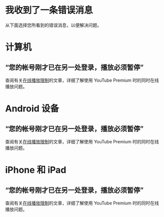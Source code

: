 # 我收到了一条错误消息

从下面选择您所看到的错误消息，以便解决问题。

# 计算机

## “您的帐号刚才已在另一处登录，播放必须暂停”

查阅有关[在线播放限制](https://support.google.com/youtube/answer/7361503)的文章，详细了解使用 YouTube Premium 时的同时在线播放问题。


# Android 设备

## “您的帐号刚才已在另一处登录，播放必须暂停”

查阅有关[在线播放限制](https://support.google.com/youtube/answer/7361503)的文章，详细了解使用 YouTube Premium 时的同时在线播放问题。


# iPhone 和 iPad

## “您的帐号刚才已在另一处登录，播放必须暂停”

查阅有关[在线播放限制](https://support.google.com/youtube/answer/7361503)的文章，详细了解使用 YouTube Premium 时的同时在线播放问题。